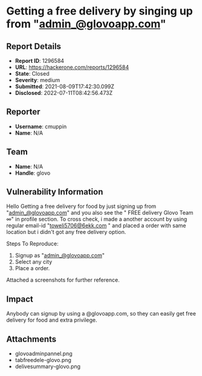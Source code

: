 # Getting a free delivery by singing up from "admin_@glovoapp.com"

## Report Details
- **Report ID**: 1296584
- **URL**: https://hackerone.com/reports/1296584
- **State**: Closed
- **Severity**: medium
- **Submitted**: 2021-08-09T17:42:30.099Z
- **Disclosed**: 2022-07-11T08:42:56.473Z

## Reporter
- **Username**: cmuppin
- **Name**: N/A

## Team
- **Name**: N/A
- **Handle**: glovo

## Vulnerability Information
Hello
Getting a free delivery for food by just signing up from "admin_@glovoapp.com" and you also see the  " FREE delivery Glovo Team
∞" in profile  section. 
To cross check, i made a another account by using regular email-id "toweli5706@6ekk.com " and placed a order with same location but i didn't got any free delivery option.

Steps To Reproduce:
1) Signup as "admin_@glovoapp.com"
2) Select any city 
3) Place a order.

Attached a screenshots for further reference.

## Impact

Anybody can signup by using a @glovoapp.com, so they can easily get free delivery for food and extra privilege.

## Attachments
- glovoadminpannel.png
- tabfreedele-glovo.png
- delivesummary-glovo.png
